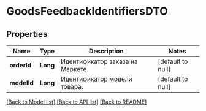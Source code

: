 # GoodsFeedbackIdentifiersDTO
## Properties

| Name | Type | Description | Notes |
|------------ | ------------- | ------------- | -------------|
| **orderId** | **Long** | Идентификатор заказа на Маркете. | [default to null] |
| **modelId** | **Long** | Идентификатор модели товара. | [default to null] |

[[Back to Model list]](../README.md#documentation-for-models) [[Back to API list]](../README.md#documentation-for-api-endpoints) [[Back to README]](../README.md)

